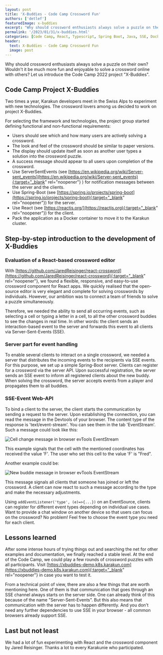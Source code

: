 ```yaml
---
layout: post
title: 'X-Buddies - Code Camp Crossword Fun'
authors: ['detlef']
featuredImage: x-buddies
excerpt: "Why should crossword enthusiasts always solve a puzzle on their own? Wouldn't it be much more fun and enjoyable to solve a crossword online with others? Let us introduce the Code Camp 2022 project 'X-Buddies'."
permalink: '/2023/01/31/x-buddies.html'
categories: [Code Camp, React, Typescript, Spring Boot, Java, SSE, Docker]
header:
  text: X-Buddies - Code Camp Crossword Fun
  image: post
---
```


Why should crossword enthusiasts always solve a puzzle on their own? Wouldn't it be much more fun and enjoyable to solve a crossword online with others? Let us introduce the Code Camp 2022 project "X-Buddies".

## Code Camp Project X-Buddies 
Two times a year, Karakun developers meet in the Swiss Alps to experiment with new technologies. The crossword lovers among us decided to work on project X-Buddies. 

For selecting the framework and technologies, the project group started defining functional and non-functional requirements:

* Users should see which and how many users are actively solving a crossword.
* The look and feel of the crossword should be similar to paper versions.
* The display should update itself as soon as another user types a solution into the crossword puzzle.
* A success message should appear to all users upon completion of the crossword.
* Use ServerSentEvents (see [https://en.wikipedia.org/wiki/Server-sent_events](https://en.wikipedia.org/wiki/Server-sent_events){:target="_blank" rel="noopener"} ) for notification messages between the server and the clients.
* Use Spring-Boot (see [https://spring.io/projects/spring-boot](https://spring.io/projects/spring-boot){:target="_blank" rel="noopener"}) for the server.
* Use React (see [https://reactjs.org/](https://reactjs.org){:target="_blank" rel="noopener"}) for the client.
* Pack the application as a Docker container to move it to the Karakun cluster.

## Step-by-step introduction to the development of X-Buddies
### Evaluation of a React-based crossword editor
With [https://github.com/JaredReisinger/react-crossword](https://github.com/JaredReisinger/react-crossword){:target="_blank" rel="noopener"}, we found a flexible, responsive, and easy-to-use crossword component for React apps. We quickly realised that the open-source editor is very elegant and complete for solving crosswords by individuals. However, our ambition was to connect a team of friends to solve a puzzle simultaneously. 

Therefore, we needed the ability to send all occurring events, such as selecting a cell or typing a letter in a cell, to all the other crossword buddies to see the changes in real time. In other words: the client sends an interaction-based event to the server and forwards this event to all clients via Server-Sent-Events (SSE).

### Server part for event handling
To enable several clients to interact on a single crossword, we needed a server that distributes the incoming events to the recipients via SSE events. For this purpose, we set up a simple Spring-Boot server. Clients can register for a crossword via the server API. Upon successful registration, the server sends an SSE event to inform all registered clients about the new buddy. When solving the crossword, the server accepts events from a player and propagates them to all buddies.

### SSE-Event Web-API
To bind a client to the server, the client starts the communication by sending a request to the server. Upon establishing the connection, you can read the message in the Devtools of your browser. The content type of the response is 'text/event-stream'. You can see them in the tab 'EventStream'. Such a message could look like this:

![Cell change message in browser evTools EventStream](/assets/posts/2023-01-31-xbuddies/EventStream.png)

This example signals that the cell with the mentioned coordinates has received the value 'F'. The user who set this cell to the value 'F' is "Fred".

Another example could be:

![New buddie message in browser evTools EventStream](/assets/posts/2023-01-31-xbuddies/EventStream-2.png)

This message signals all clients that someone has joined or left the crossword. A client can now react to such a message according to the type and make the necessary adjustments. 

Using `addEventListener('type', (e)=>{...})` on an EventSource, clients can register for different event types depending on individual use cases. Want to provide a chat window on another device so that users can focus on the crossword? No problem! Feel free to choose the event type you need for each client.

## Lessons learned
After some intense hours of trying things out and searching the net for other examples and documentation, we finally reached a stable level. At the end of the Code Camp, we could play a few rounds of crossword puzzles with all participants. Visit [https://xbuddies-demo.k8s.karakun.com](https://xbuddies-demo.k8s.karakun.com){:target="_blank" rel="noopener"} in case you want to test it.

From a technical point of view, there are also a few things that are worth mentioning here. One of them is that communication that goes through an SSE channel always starts on the server side. One can already think of this because of the name "Server-Sent-Events". But this also means that communication with the server has to happen differently. And you don't need any further dependencies to use SSE in your browser - all common browsers already support SSE.

## Last but not least
We had a lot of fun experimenting with React and the crossword component by Jared Reisinger. Thanks a lot to every Karakunie who participated. 